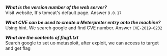 ***What is the version number of the web server?***  
Visit website, It's tomcat's default page. Answer `9.0.17`  

***What CVE can be used to create a Meterpreter entry onto the machine?***  
Using hint. We search google and find CVE number. Answer `CVE-2019-0232`  

***What are the contents of flag1.txt***    
Search google to set uo metasploit, after exploit, we can access to target and get flag
